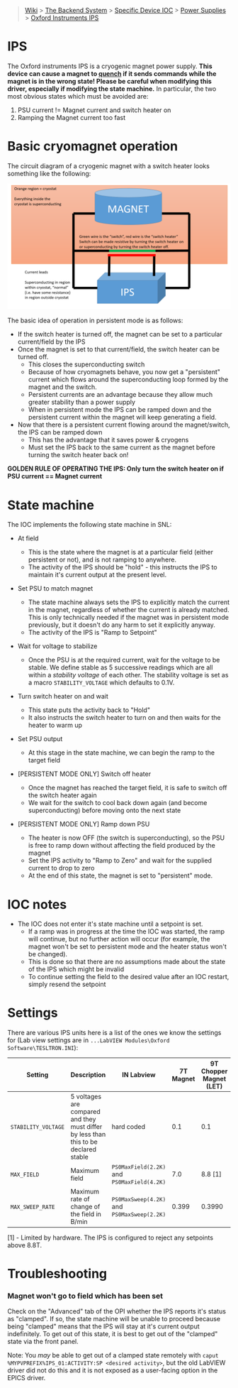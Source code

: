 > [Wiki](Home) > [The Backend System](The-Backend-System) > [Specific Device IOC](Specific-Device-IOC) > [Power Supplies](Power-Supplies) > [Oxford Instruments IPS](OxfordInstrumentsIPS)

# IPS

The Oxford instruments IPS is a cryogenic magnet power supply. **This device can cause a magnet to [quench](https://en.wikipedia.org/wiki/Superconducting_magnet#Magnet_quench) if it sends commands while the magnet is in the wrong state! Please be careful when modifying this driver, especially if modifying the state machine.** In particular, the two most obvious states which must be avoided are:
1. PSU current != Magnet current and switch heater on
1. Ramping the Magnet current too fast

# Basic cryomagnet operation

The circuit diagram of a cryogenic magnet with a switch heater looks something like the following:

![Cryomagnet](cryomagnet_circuit_diagram.PNG)

The basic idea of operation in persistent mode is as follows:
- If the switch heater is turned off, the magnet can be set to a particular current/field by the IPS
- Once the magnet is set to that current/field, the switch heater can be turned off.
  * This closes the superconducting switch
  * Because of how cryomagnets behave, you now get a "persistent" current which flows around the superconducting loop formed by the magnet and the switch.
  * Persistent currents are an advantage because they allow much greater stability than a power supply
  * When in persistent mode the IPS can be ramped down and the persistent current within the magnet will keep generating a field.
- Now that there is a persistent current flowing around the magnet/switch, the IPS can be ramped down
  * This has the advantage that it saves power & cryogens
  * Must set the IPS back to the same current as the magnet before turning the switch heater back on!

**GOLDEN RULE OF OPERATING THE IPS: Only turn the switch heater on if PSU current == Magnet current**

# State machine

The IOC implements the following state machine in SNL:

- At field
  * This is the state where the magnet is at a particular field (either persistent or not), and is not ramping to anywhere.
  * The activity of the IPS should be "hold" - this instructs the IPS to maintain it's current output at the present level.

- Set PSU to match magnet
  * The state machine always sets the IPS to explicitly match the current in the magnet, regardless of whether the current is already matched. This is only technically needed if the magnet was in persistent mode previously, but it doesn't do any harm to set it explicitly anyway.
  * The activity of the IPS is "Ramp to Setpoint"

- Wait for voltage to stabilize
  * Once the PSU is at the required current, wait for the voltage to be stable. We define stable as 5 successive readings which are all within a *stability voltage* of each other. The stability voltage is set as a macro `STABILITY_VOLTAGE` which defaults to 0.1V.

- Turn switch heater on and wait
  * This state puts the activity back to "Hold"
  * It also instructs the switch heater to turn on and then waits for the heater to warm up

- Set PSU output
  * At this stage in the state machine, we can begin the ramp to the target field

- [PERSISTENT MODE ONLY] Switch off heater
  * Once the magnet has reached the target field, it is safe to switch off the switch heater again
  * We wait for the switch to cool back down again (and become superconducting) before moving onto the next state

- [PERSISTENT MODE ONLY] Ramp down PSU
  * The heater is now OFF (the switch is superconducting), so the PSU is free to ramp down without affecting the field produced by the magnet
  * Set the IPS activity to "Ramp to Zero" and wait for the supplied current to drop to zero
  * At the end of this state, the magnet is set to "persistent" mode.

# IOC notes

- The IOC does not enter it's state machine until a setpoint is set.
  * If a ramp was in progress at the time the IOC was started, the ramp will continue, but no further action will occur (for example, the magnet won't be set to persistent mode and the heater status won't be changed).
  * This is done so that there are no assumptions made about the state of the IPS which might be invalid
  * To continue setting the field to the desired value after an IOC restart, simply resend the setpoint

# Settings

There are various IPS units here is a list of the ones we know the settings for (Lab view settings are in `...LabVIEW Modules\Oxford Software\TESLTRON.INI`):

Setting | Description | IN Labview  | 7T Magnet | 9T Chopper Magnet (LET)
------- | ----------- | ------------ |------------ | ---------------
`STABILITY_VOLTAGE` | 5 voltages are compared and they must differ by less than this to be declared stable | hard coded | 0.1 | 0.1
`MAX_FIELD` | Maximum field | `PS0MaxField(2.2K)` and `PS0MaxField(4.2K)` | 7.0 | 8.8 [1]
`MAX_SWEEP_RATE` | Maximum rate of change of the field in B/min |  `PS0MaxSweep(4.2K)` and `PS0MaxSweep(2.2K)` | 0.399 | 0.3990

[1] - Limited by hardware. The IPS is configured to reject any setpoints above 8.8T.

# Troubleshooting

### Magnet won't go to field which has been set

Check on the "Advanced" tab of the OPI whether the IPS reports it's status as "clamped". If so, the state machine will be unable to proceed because being "clamped" means that the IPS will stay at it's current output indefinitely. To get out of this state, it is best to get out of the "clamped" state via the front panel.

Note: You *may* be able to get out of a clamped state remotely with `caput %MYPVPREFIX%IPS_01:ACTIVITY:SP <desired activity>`, but the old LabVIEW driver did not do this and it is not exposed as a user-facing option in the EPICS driver.